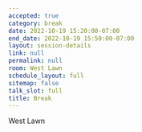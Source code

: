 ```yaml
---
accepted: true
category: break
date: 2022-10-19 15:20:00-07:00
end_date: 2022-10-19 15:50:00-07:00
layout: session-details
link: null
permalink: null
room: West Lawn
schedule_layout: full
sitemap: false
talk_slot: full
title: Break
---
```


West Lawn
